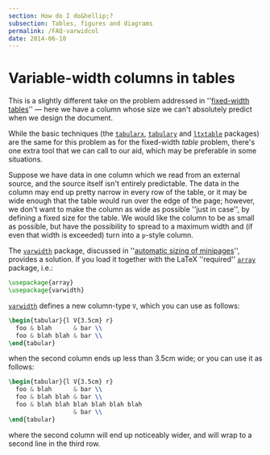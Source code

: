 ```yaml
---
section: How do I do&hellip;?
subsection: Tables, figures and diagrams
permalink: /FAQ-varwidcol
date: 2014-06-10
---
```


# Variable-width columns in tables

This is a slightly different take on the problem addressed in
''[fixed-width tables](FAQ-fixwidtab.md)''&nbsp;&mdash; here we have
a column whose size we can't absolutely predict when we design the
document.

While the basic techniques (the [`tabularx`](https://ctan.org/pkg/tabularx), [`tabulary`](https://ctan.org/pkg/tabulary)
and [`ltxtable`](https://ctan.org/pkg/ltxtable) packages) are the same for this problem as for the
fixed-width _table_ problem, there's one extra tool that we can
call to our aid, which may be preferable in some situations.

Suppose we have data in one column which we read from an external
source, and the source itself isn't entirely predictable.  The data in
the column may end up pretty narrow in every row of the table, or it
may be wide enough that the table would run over the edge of the page;
however, we don't want to make the column as wide as possible ''just
in case'', by defining a fixed size for the table.  We would like the
column to be as small as possible, but have the possibility to spread
to a maximum width and (if even that width is exceeded) turn into a
`p`-style column.

The [`varwidth`](https://ctan.org/pkg/varwidth) package, discussed in 
''[automatic sizing of minipages](FAQ-varwidth.md)'', provides
a solution.  If you load it together with the LaTeX ''required''
[`array`](https://ctan.org/pkg/array) package, i.e.:
```latex
\usepackage{array}
\usepackage{varwidth}
```
[`varwidth`](https://ctan.org/pkg/varwidth) defines a new column-type `V`, which you
can use as follows:
```latex
\begin{tabular}{l V{3.5cm} r}
  foo & blah      & bar \\
  foo & blah blah & bar \\
\end{tabular}
```
when the second column ends up less than 3.5cm wide;
or you can use it as follows:
```latex
\begin{tabular}{l V{3.5cm} r}
  foo & blah      & bar \\
  foo & blah blah & bar \\
  foo & blah blah blah blah blah blah
                  & bar \\
\end{tabular}
```
where the second column will end up noticeably wider, and will wrap to
a second line in the third row.

